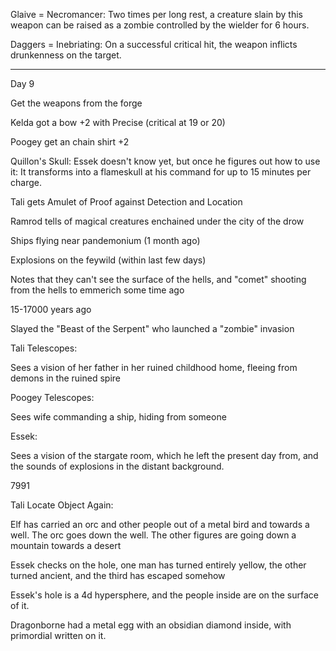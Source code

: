 Glaive = Necromancer: Two times per long rest, a creature slain by this weapon can be raised as a zombie controlled by the wielder for 6 hours.

Daggers = Inebriating: On a successful critical hit, the weapon inflicts drunkenness on the target.

---

Day 9

Get the weapons from the forge

Kelda got a bow +2 with Precise (critical at 19 or 20)

Poogey get an chain shirt +2

Quillon's Skull: Essek doesn't know yet, but once he figures out how to use it: It transforms into a flameskull at his command for up to 15 minutes per charge.

Tali gets Amulet of Proof against Detection and Location

Ramrod tells of magical creatures enchained under the city of the drow

Ships flying near pandemonium (1 month ago)

Explosions on the feywild (within last few days)

Notes that they can't see the surface of the hells, and "comet" shooting from the hells to emmerich some time ago

15-17000 years ago

Slayed the "Beast of the Serpent" who launched a "zombie" invasion 

Tali Telescopes:

Sees a vision of her father in her ruined childhood home, fleeing from demons in the ruined spire

Poogey Telescopes:

Sees wife commanding a ship, hiding from someone

Essek:

Sees a vision of the stargate room, which he left the present day from, and the sounds of explosions in the distant background.

7991

Tali Locate Object Again:

Elf has carried an orc and other people out of a metal bird and towards a well. The orc goes down the well. The other figures are going down a mountain towards a desert

Essek checks on the hole, one man has turned entirely yellow, the other turned ancient, and the third has escaped somehow

Essek's hole is a 4d hypersphere, and the people inside are on the surface of it.

Dragonborne had a metal egg with an obsidian diamond inside, with primordial written on it.